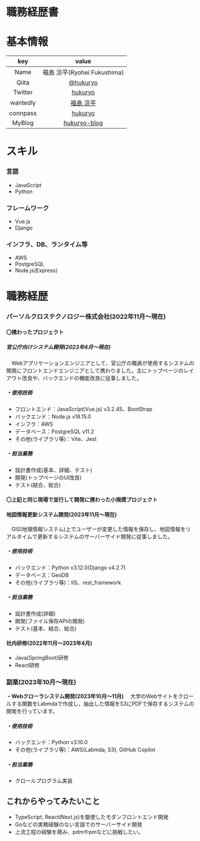 # 職務経歴書

# 基本情報

|    key    |   value      |
|:----------:|:---------------:|
|  Name  | 福島 涼平(Ryohei Fukushima)  |
|  Qiita  | [@hukuryo](https://qiita.com/hukuryo)  |
|  Twitter  | [hukuryo](https://twitter.com/hukuryo_)  |
|  wantedly  | [福島 涼平](https://www.wantedly.com/id/ryohei0509) |
|  connpass  | [hukuryo](https://connpass.com/user/hukuryo/) |
|  MyBlog  | [hukuryo-blog](https://hukuryo-blog.vercel.app/)  |

# スキル
### 言語
- JavaScript
- Python

### フレームワーク
- Vue.js
- Django

### インフラ、DB、ランタイム等
- AWS
- PostgreSQL
- Node.js(Express)

# 職務経歴

### パーソルクロステクノロジー株式会社(2022年11月〜現在)
#### 〇携わったプロジェクト
##### 官公庁向けシステム開発(2023年4月〜現在)
　Webアプリケーションエンジニアとして、官公庁の職員が使用するシステムの開発にフロントエンドエンジニアとして携わりました。主にトップページのレイアウト改良や、バックエンドの機能改良に従事しました。
##### ・使用技術
 - フロントエンド：JavaScript(Vue.js) v3.2.45、BootStrap
 - バックエンド：Node.js v18.15.0
 - インフラ：AWS
 - データベース：PostgreSQL v11.2
 - その他(ライブラリ等)：Vite、Jest

##### ・担当業務
  - 設計書作成(基本、詳細、テスト)
  - 開発(トップページのUI改良)
  - テスト(結合、総合)
#### 〇上記と同じ現場で並行して開発に携わった小規模プロジェクト

#### 地図情報更新システム開発(2023年11月～現在)
　GIS(地理情報システム)上でユーザーが変更した情報を保存し、地図情報をリアルタイムで更新するシステムのサーバーサイド開発に従事しました。

##### ・使用技術
 - バックエンド：Python v3.12.0(Django v4.2.7)
 - データベース：GeoDB
 - その他(ライブラリ等)：IIS、rest_framework

##### ・担当業務
  - 設計書作成(詳細)
  - 開発(ファイル保存APIの開発)
  - テスト(基本、結合、総合)

#### 社内研修(2022年11月～2023年4月)
  - Java(SpringBoot)研修
  - React研修

### 副業(2023年10月〜現在)
**・Webクローラシステム開発(2023年10月〜11月)**
　大学のWebサイトをクロールする関数をLabmdaで作成し、抽出した情報をS3にPDFで保存するシステムの開発を行っています。

 ##### ・使用技術
 - バックエンド：Python v3.10.0
 - その他(ライブラリ等)：AWS(Labmda, S3), GitHub Copilot

##### ・担当業務
  - クロールプログラム実装

 ## これからやってみたいこと
- TypeScript, React(Next.js)を駆使したモダンフロントエンド開発
- Goなどの実務経験のない言語でのサーバーサイド開発
- 上流工程の経験を積み、pdmやpmなどに挑戦したい。
